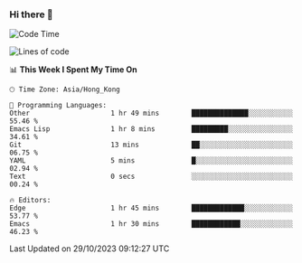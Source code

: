 ### Hi there 👋

<!--
**nicehiro/nicehiro** is a ✨ _special_ ✨ repository because its `README.md` (this file) appears on your GitHub profile.

Here are some ideas to get you started:

- 🔭 I’m currently working on ...
- 🌱 I’m currently learning ...
- 👯 I’m looking to collaborate on ...
- 🤔 I’m looking for help with ...
- 💬 Ask me about ...
- 📫 How to reach me: ...
- 😄 Pronouns: ...
- ⚡ Fun fact: ...
-->

<!--START_SECTION:waka-->
![Code Time](http://img.shields.io/badge/Code%20Time-3%20hrs%2016%20mins-blue)

![Lines of code](https://img.shields.io/badge/From%20Hello%20World%20I%27ve%20Written-2.6%20million%20lines%20of%20code-blue)

📊 **This Week I Spent My Time On** 

```text
🕑︎ Time Zone: Asia/Hong_Kong

💬 Programming Languages: 
Other                    1 hr 49 mins        ██████████████░░░░░░░░░░░   55.46 % 
Emacs Lisp               1 hr 8 mins         █████████░░░░░░░░░░░░░░░░   34.61 % 
Git                      13 mins             ██░░░░░░░░░░░░░░░░░░░░░░░   06.75 % 
YAML                     5 mins              █░░░░░░░░░░░░░░░░░░░░░░░░   02.94 % 
Text                     0 secs              ░░░░░░░░░░░░░░░░░░░░░░░░░   00.24 % 

🔥 Editors: 
Edge                     1 hr 45 mins        █████████████░░░░░░░░░░░░   53.77 % 
Emacs                    1 hr 30 mins        ████████████░░░░░░░░░░░░░   46.23 % 
```


 Last Updated on 29/10/2023 09:12:27 UTC
<!--END_SECTION:waka-->

